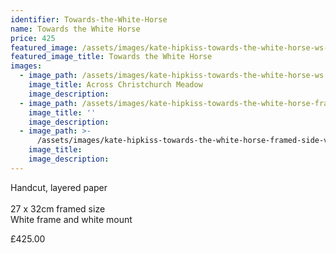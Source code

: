 ```yaml
---
identifier: Towards-the-White-Horse
name: Towards the White Horse
price: 425
featured_image: /assets/images/kate-hipkiss-towards-the-white-horse-ws-1.jpg
featured_image_title: Towards the White Horse
images:
  - image_path: /assets/images/kate-hipkiss-towards-the-white-horse-ws.jpg
    image_title: Across Christchurch Meadow
    image_description:
  - image_path: /assets/images/kate-hipkiss-towards-the-white-horse-framed-ws.jpg
    image_title: ''
    image_description:
  - image_path: >-
      /assets/images/kate-hipkiss-towards-the-white-horse-framed-side-view-ws.jpg
    image_title:
    image_description:
---
```

Handcut, layered paper<br><br>27 x 32cm framed size<br>White frame and white mount

£425.00